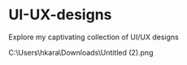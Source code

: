 # UI-UX-designs
Explore my captivating collection of UI/UX designs










C:\Users\hkara\Downloads\Untitled (2).png
